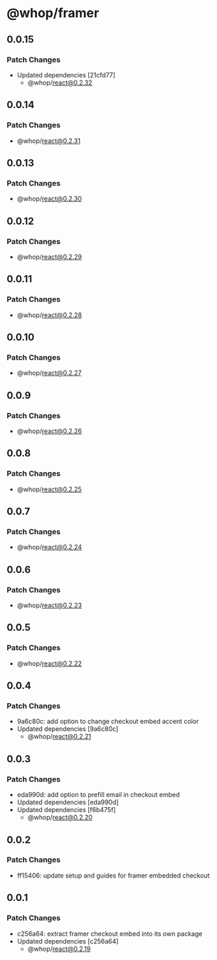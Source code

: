 # @whop/framer

## 0.0.15

### Patch Changes

- Updated dependencies [21cfd77]
  - @whop/react@0.2.32

## 0.0.14

### Patch Changes

- @whop/react@0.2.31

## 0.0.13

### Patch Changes

- @whop/react@0.2.30

## 0.0.12

### Patch Changes

- @whop/react@0.2.29

## 0.0.11

### Patch Changes

- @whop/react@0.2.28

## 0.0.10

### Patch Changes

- @whop/react@0.2.27

## 0.0.9

### Patch Changes

- @whop/react@0.2.26

## 0.0.8

### Patch Changes

- @whop/react@0.2.25

## 0.0.7

### Patch Changes

- @whop/react@0.2.24

## 0.0.6

### Patch Changes

- @whop/react@0.2.23

## 0.0.5

### Patch Changes

- @whop/react@0.2.22

## 0.0.4

### Patch Changes

- 9a6c80c: add option to change checkout embed accent color
- Updated dependencies [9a6c80c]
  - @whop/react@0.2.21

## 0.0.3

### Patch Changes

- eda990d: add option to prefill email in checkout embed
- Updated dependencies [eda990d]
- Updated dependencies [f6b475f]
  - @whop/react@0.2.20

## 0.0.2

### Patch Changes

- ff15406: update setup and guides for framer embedded checkout

## 0.0.1

### Patch Changes

- c256a64: extract framer checkout embed into its own package
- Updated dependencies [c256a64]
  - @whop/react@0.2.19
